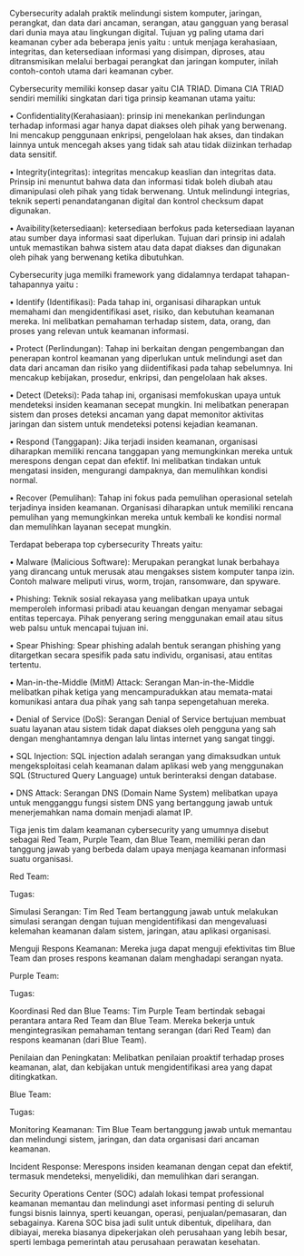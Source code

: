 Cybersecurity adalah praktik melindungi sistem komputer, jaringan, perangkat, dan data dari ancaman, serangan, atau gangguan yang berasal dari dunia maya atau lingkungan digital. Tujuan yg paling utama dari keamanan cyber ada beberapa jenis yaitu : untuk menjaga kerahasiaan, integritas, dan ketersediaan informasi yang disimpan, diproses, atau ditransmisikan melalui berbagai perangkat dan jaringan komputer, inilah contoh-contoh utama dari keamanan cyber.

Cybersecurity memiliki konsep dasar yaitu CIA TRIAD. Dimana CIA TRIAD sendiri memiliki singkatan dari tiga prinsip keamanan utama yaitu:

• Confidentiality(Kerahasiaan): prinsip ini menekankan perlindungan terhadap informasi agar hanya dapat diakses oleh pihak yang berwenang. Ini mencakup penggunaan enkripsi, pengelolaan hak akses, dan tindakan lainnya untuk mencegah akses yang tidak sah atau tidak diizinkan terhadap data sensitif.

• Integrity(integritas): integritas mencakup keaslian dan integritas data. Prinsip ini menuntut bahwa data dan informasi tidak boleh diubah atau dimanipulasi oleh pihak yang tidak berwenang. Untuk melindungi integrias, teknik seperti penandatanganan digital dan kontrol checksum dapat digunakan.

• Avaibility(ketersediaan): ketersediaan berfokus pada ketersediaan layanan atau sumber daya informasi saat diperlukan. Tujuan dari prinsip ini adalah untuk memastikan bahwa sistem atau data dapat diakses dan digunakan oleh pihak yang berwenang ketika dibutuhkan.

Cybersecurity juga memilki framework yang didalamnya terdapat tahapan-tahapannya yaitu :

• Identify (Identifikasi): Pada tahap ini, organisasi diharapkan untuk memahami dan mengidentifikasi aset, risiko, dan kebutuhan keamanan mereka. Ini melibatkan pemahaman terhadap sistem, data, orang, dan proses yang relevan untuk keamanan informasi.

• Protect (Perlindungan): Tahap ini berkaitan dengan pengembangan dan penerapan kontrol keamanan yang diperlukan untuk melindungi aset dan data dari ancaman dan risiko yang diidentifikasi pada tahap sebelumnya. Ini mencakup kebijakan, prosedur, enkripsi, dan pengelolaan hak akses.

• Detect (Deteksi): Pada tahap ini, organisasi memfokuskan upaya untuk mendeteksi insiden keamanan secepat mungkin. Ini melibatkan penerapan sistem dan proses deteksi ancaman yang dapat memonitor aktivitas jaringan dan sistem untuk mendeteksi potensi kejadian keamanan.

• Respond (Tanggapan): Jika terjadi insiden keamanan, organisasi diharapkan memiliki rencana tanggapan yang memungkinkan mereka untuk merespons dengan cepat dan efektif. Ini melibatkan tindakan untuk mengatasi insiden, mengurangi dampaknya, dan memulihkan kondisi normal.

• Recover (Pemulihan): Tahap ini fokus pada pemulihan operasional setelah terjadinya insiden keamanan. Organisasi diharapkan untuk memiliki rencana pemulihan yang memungkinkan mereka untuk kembali ke kondisi normal dan memulihkan layanan secepat mungkin.

Terdapat beberapa top cybersecurity Threats yaitu:

• Malware (Malicious Software): Merupakan perangkat lunak berbahaya yang dirancang untuk merusak atau mengakses sistem komputer tanpa izin. Contoh malware meliputi virus, worm, trojan, ransomware, dan spyware.

• Phishing: Teknik sosial rekayasa yang melibatkan upaya untuk memperoleh informasi pribadi atau keuangan dengan menyamar sebagai entitas tepercaya. Pihak penyerang sering menggunakan email atau situs web palsu untuk mencapai tujuan ini.

• Spear Phishing: Spear phishing adalah bentuk serangan phishing yang ditargetkan secara spesifik pada satu individu, organisasi, atau entitas tertentu.

• Man-in-the-Middle (MitM) Attack: Serangan Man-in-the-Middle melibatkan pihak ketiga yang mencampuradukkan atau memata-matai komunikasi antara dua pihak yang sah tanpa sepengetahuan mereka.

• Denial of Service (DoS): Serangan Denial of Service bertujuan membuat suatu layanan atau sistem tidak dapat diakses oleh pengguna yang sah dengan menghantamnya dengan lalu lintas internet yang sangat tinggi.

• SQL Injection: SQL injection adalah serangan yang dimaksudkan untuk mengeksploitasi celah keamanan dalam aplikasi web yang menggunakan SQL (Structured Query Language) untuk berinteraksi dengan database.

• DNS Attack: Serangan DNS (Domain Name System) melibatkan upaya untuk mengganggu fungsi sistem DNS yang bertanggung jawab untuk menerjemahkan nama domain menjadi alamat IP.

Tiga jenis tim dalam keamanan cybersecurity yang umumnya disebut sebagai Red Team, Purple Team, dan Blue Team, memiliki peran dan tanggung jawab yang berbeda dalam upaya menjaga keamanan informasi suatu organisasi.

 Red Team:

 Tugas:
 
 Simulasi Serangan: Tim Red Team bertanggung jawab untuk melakukan simulasi serangan dengan tujuan mengidentifikasi dan mengevaluasi kelemahan keamanan dalam sistem, jaringan, atau aplikasi organisasi.
 
 Menguji Respons Keamanan: Mereka juga dapat menguji efektivitas tim Blue Team dan proses respons keamanan dalam menghadapi serangan nyata.

 Purple Team:

 Tugas:

 Koordinasi Red dan Blue Teams: Tim Purple Team bertindak sebagai perantara antara Red Team dan Blue Team. Mereka bekerja untuk mengintegrasikan pemahaman tentang serangan (dari Red Team) dan respons keamanan (dari Blue Team).
 
 Penilaian dan Peningkatan: Melibatkan penilaian proaktif terhadap proses keamanan, alat, dan kebijakan untuk mengidentifikasi area yang dapat ditingkatkan.

 Blue Team:

 Tugas:

 Monitoring Keamanan: Tim Blue Team bertanggung jawab untuk memantau dan melindungi sistem, jaringan, dan data organisasi dari ancaman keamanan.
 
 Incident Response: Merespons insiden keamanan dengan cepat dan efektif, termasuk mendeteksi, menyelidiki, dan memulihkan dari serangan.
 
Security Operations Center (SOC) adalah lokasi tempat professional keamanan memantau dan melindungi aset informasi penting di seluruh fungsi bisnis lainnya, sperti keuangan, operasi, penjualan/pemasaran, dan sebagainya. Karena SOC bisa jadi sulit untuk dibentuk, dipelihara, dan dibiayai, mereka biasanya dipekerjakan oleh perusahaan yang lebih besar, sperti lembaga pemerintah atau perusahaan perawatan kesehatan. 

